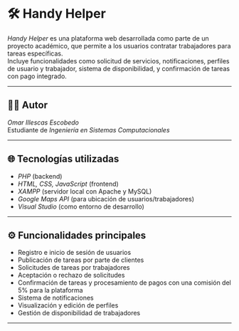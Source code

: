 # 🛠️ Handy Helper

*Handy Helper* es una plataforma web desarrollada como parte de un proyecto académico, que permite a los usuarios contratar trabajadores para tareas específicas.  
Incluye funcionalidades como solicitud de servicios, notificaciones, perfiles de usuario y trabajador, sistema de disponibilidad, y confirmación de tareas con pago integrado.

---

## 👨‍💻 Autor

*Omar Illescas Escobedo*  
Estudiante de *Ingeniería en Sistemas Computacionales*

---

## 🌐 Tecnologías utilizadas

- *PHP* (backend)
- *HTML, CSS, JavaScript* (frontend)
- *XAMPP* (servidor local con Apache y MySQL)
- *Google Maps API* (para ubicación de usuarios/trabajadores)
- *Visual Studio* (como entorno de desarrollo)

---

## ⚙️ Funcionalidades principales

- Registro e inicio de sesión de usuarios
- Publicación de tareas por parte de clientes
- Solicitudes de tareas por trabajadores
- Aceptación o rechazo de solicitudes
- Confirmación de tareas y procesamiento de pagos con una comisión del 5% para la plataforma
- Sistema de notificaciones
- Visualización y edición de perfiles
- Gestión de disponibilidad de trabajadores

---